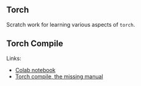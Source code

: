## Torch

Scratch work for learning various aspects of `torch`.

## Torch Compile

Links:
- [Colab notebook](https://colab.research.google.com/drive/1Zh-Uo3TcTH8yYJF-LLo5rjlHVMtqvMdf?usp=sharing)
- [Torch compile, the missing manual](https://docs.google.com/document/d/1y5CRfMLdwEoF1nTk9q8qEu1mgMUuUtvhklPKJ2emLU8/edit?tab=t.0#heading=h.ivdr7fmrbeab)
